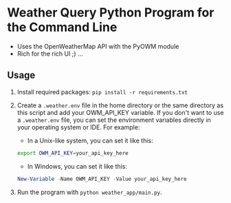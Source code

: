 # Weather Query Python Program for the Command Line

- Uses the OpenWeatherMap API with the PyOWM module
- Rich for the rich UI ;) ...

## Usage

1. Install required packages: `pip install -r requirements.txt`

2. Create a `.weather.env` file in the home directory or the same directory
as this script and add your OWM_API_KEY variable.
If you don't want to use a `.weather.env` file, you can set the environment
variables directly in your operating system or IDE.
For example:

    - In a Unix-like system, you can set it like this:

    ```bash
    export OWM_API_KEY=your_api_key_here
    ```

    - In Windows, you can set it like this:

    ```powershell
    New-Variable -Name OWM_API_KEY -Value your_api_key_here
    ```

3. Run the program with `python weather_app/main.py`.
